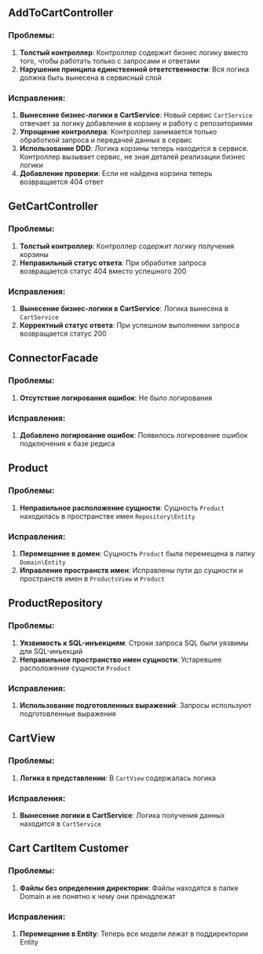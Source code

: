 ## AddToCartController

### Проблемы:
1. **Толстый контроллер**: Контроллер содержит бизнес логику вместо того, чтобы работать только с запросами и ответами
2. **Нарушение принципа единственной ответственности**: Вся логика должна быть вынесена в сервисный слой

### Исправления:
1. **Вынесение бизнес-логики в CartService**: Новый сервис `CartService` отвечает за логику добавления в корзину и работу с репозиториями
2. **Упрощение контроллера**: Контроллер занимается только обработкой запроса и передачей данных в сервис
3. **Использование DDD**: Логика корзины теперь находится в сервисе. Контроллер вызывает сервис, не зная деталей реализации бизнес логики
4. **Добавление проверки**: Если не найдена корзина теперь возвращается 404 ответ

## GetCartController

### Проблемы:
1. **Толстый контроллер**: Контроллер содержит логику получения корзины
2. **Неправильный статус ответа**: При обработке запроса возвращается статус 404 вместо успешного 200

### Исправления:
1. **Вынесение бизнес-логики в CartService**: Логика вынесена в `CartService`
2. **Корректный статус ответа**: При успешном выполнении запроса возвращается статус 200

## ConnectorFacade

### Проблемы:
1. **Отсутствие логирования ошибок**: Не было логирования

### Исправления:
1. **Добавлено логирование ошибок**: Появилось логирование ошибок подключения к базе редиса

## Product

### Проблемы:
1. **Неправильное расположение сущности**: Сущность `Product` находилась в пространстве имен `Repository\Entity`

### Исправления:
1. **Перемещение в домен**: Сущность `Product` была перемещена в папку `Domain\Entity`
2. **Иправление пространств имен**: Исправлены пути до сущности и пространств имен в `ProductsView` и `Product`

## ProductRepository

### Проблемы:
1. **Уязвимость к SQL-инъекциям**: Строки запроса SQL были уязвимы для SQL-инъекций
2. **Неправильное пространство имен сущности**: Устаревшее расположение сущности `Product`

### Исправления:
1. **Использование подготовленных выражений**: Запросы используют подготовленные выражения

## CartView

### Проблемы:
1. **Логика в представлении**: В `CartView` содержалась логика

### Исправления:
1. **Вынесение логики в CartService**: Логика получения данных находится в `CartService`

## Cart CartItem Customer 

### Проблемы:
1. **Файлы без определения директории**: Файлы находятся в папке Domain и не понятно к чему они пренадлежат

### Исправления:
1. **Перемещение в Entity**: Теперь все модели лежат в поддиректории Entity
